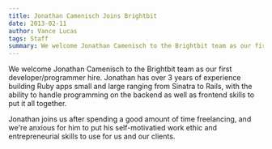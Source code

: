 ```yaml
---
title: Jonathan Camenisch Joins Brightbit
date: 2013-02-11
author: Vance Lucas
tags: Staff
summary: We welcome Jonathan Camenisch to the Brightbit team as our first developer/programmer hire.
---
```


We welcome Jonathan Camenisch to the Brightbit team as our first
developer/programmer hire. Jonathan has over 3 years of experience
building Ruby apps small and large ranging from Sinatra to Rails, with
the ability to handle programming on the backend as well as frontend
skills to put it all together.

Jonathan joins us after spending a good amount of time freelancing, and
we're anxious for him to put his self-motivatied work ethic and
entrepreneurial skills to use for us and our clients.

